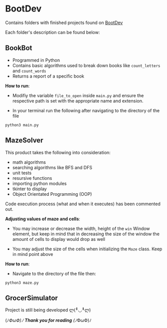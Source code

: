 # BootDev
Contains folders with finished projects found on [BootDev](https://boot.dev)

Each folder's description can be found below:

BookBot
-

- Programmed in Python
- Contains basic algorithms used to break down books like `count_letters` and `count_words`
- Returns a report of a specific book

**How to run**:

- Modifiy the variable `file_to_open` inside `main.py` and ensure the respective path is set with the appropriate name and extension.

- In your terminal run the following after navigating to the directory of the file

```
python3 main.py
```

MazeSolver
-

This product takes the following into consideration:
- math algorithms
- searching algorithms like BFS and DFS
- unit tests
- resursive functions
- importing python modules
- tkinter to display
- Object Orientated Programming (OOP)

Code execution process (what and when it executes) has been commented out.

**Adjusting values of maze and cells**:

- You may increase or decrease the width, height of the `win` Window element, but keep in mind that in decreasing the size of the window the amount of cells to display would drop as well

- You may adjust the size of the cells when initializing the `Maze` class. Keep in mind point above

**How to run**:

- Navigate to the directory of the file then:

```
python3 maze.py
```

GrocerSimulator
-

Project is still being developed ლ(╹◡╹ლ)



(ﾉ*ФωФ)ﾉ **Thank you for reading** (ﾉ*ФωФ)ﾉ


